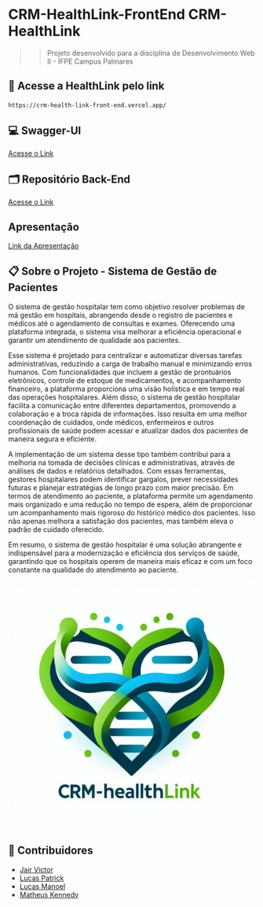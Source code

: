 # CRM-HealthLink-FrontEnd CRM-HealthLink
>> Projeto desenvolvido para a disciplina de Desenvolvimento Web II - IFPE Campus Palmares

## 🔗 Acesse a HealthLink pelo link
```sh
https://crm-health-link-front-end.vercel.app/
```
## 💻 Swagger-UI 
[Acesse o Link](https://crm-healthlink.onrender.com/swagger-ui/index.html)


## 🗂️ Repositório Back-End
[Acesse o Link](https://github.com/JairAssisDev/CRM-HealthLink)


## Apresentação
[Link da Apresentação](https://docs.google.com/presentation/d/1yMXsaMXABf3LqNqJzRkrrwnbUF7ObpJr0Fe6PU6Cy6U/edit?usp=sharing)

## 📋 Sobre o Projeto - Sistema de Gestão de Pacientes

O sistema de gestão hospitalar tem como objetivo resolver problemas de má gestão em hospitais, abrangendo desde o registro de pacientes e médicos até o agendamento de consultas e exames. Oferecendo uma plataforma integrada, o sistema visa melhorar a eficiência operacional e garantir um atendimento de qualidade aos pacientes. 

Esse sistema é projetado para centralizar e automatizar diversas tarefas administrativas, reduzindo a carga de trabalho manual e minimizando erros humanos. Com funcionalidades que incluem a gestão de prontuários eletrônicos, controle de estoque de medicamentos, e acompanhamento financeiro, a plataforma proporciona uma visão holística e em tempo real das operações hospitalares. Além disso, o sistema de gestão hospitalar facilita a comunicação entre diferentes departamentos, promovendo a colaboração e a troca rápida de informações. Isso resulta em uma melhor coordenação de cuidados, onde médicos, enfermeiros e outros profissionais de saúde podem acessar e atualizar dados dos pacientes de maneira segura e eficiente.

A implementação de um sistema desse tipo também contribui para a melhoria na tomada de decisões clínicas e administrativas, através de análises de dados e relatórios detalhados. Com essas ferramentas, gestores hospitalares podem identificar gargalos, prever necessidades futuras e planejar estratégias de longo prazo com maior precisão. Em termos de atendimento ao paciente, a plataforma permite um agendamento mais organizado e uma redução no tempo de espera, além de proporcionar um acompanhamento mais rigoroso do histórico médico dos pacientes. Isso não apenas melhora a satisfação dos pacientes, mas também eleva o padrão de cuidado oferecido.

Em resumo, o sistema de gestão hospitalar é uma solução abrangente e indispensável para a modernização e eficiência dos serviços de saúde, garantindo que os hospitais operem de maneira mais eficaz e com um foco constante na qualidade do atendimento ao paciente.

![CRM-HealthLink-FrontEnd](Documentos/CRM-LOGO.png)



## 👥 Contribuidores

- [Jair Victor](https://github.com/JairAssisDev)
- [Lucas Patrick](https://github.com/lucasptrick)
- [Lucas Manoel](https://github.com/lucasM1415)
- [Matheus Kennedy](https://github.com/MasterKingRR)
